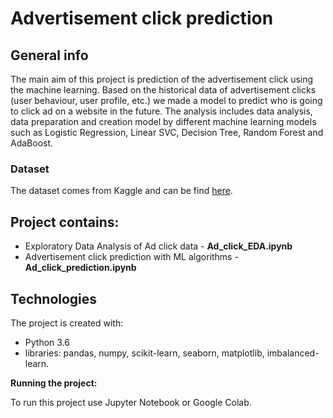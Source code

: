 # Advertisement click prediction

## General info
The main aim of this project is prediction of the advertisement click using the machine learning.  Based on the historical data of advertisement clicks (user behaviour, user profile, etc.) we made a model to predict who is going to click ad on a website in the future. The analysis includes data analysis, data preparation and creation model by different machine learning models such as Logistic Regression, Linear SVC, Decision Tree, Random Forest and AdaBoost.

### Dataset
The dataset comes from Kaggle and can be find [here](https://www.kaggle.com/datasets/arashnic/ctr-in-advertisement).

## Project contains:
- Exploratory Data Analysis of Ad click data - **Ad_click_EDA.ipynb**
- Advertisement click prediction with ML algorithms - **Ad_click_prediction.ipynb**

## Technologies

The project is created with:

- Python 3.6
- libraries: pandas, numpy, scikit-learn, seaborn, matplotlib, imbalanced-learn.

**Running the project:**

To run this project use Jupyter Notebook or Google Colab.
